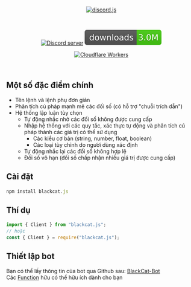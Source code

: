 <div align="center">
	<br />
	<p>
		<a href="https://discord.js.org"><img src="https://discord.js.org/static/logo.svg" width="546" alt="discord.js" /></a>
	</p>
	<br />
	<p>
		<a href="https://discord.com/invite/tSTY36dPWa"><img src="https://img.shields.io/discord/222078108977594368?color=5865F2&logo=discord&logoColor=white" alt="Discord server" /></a>
		<a href="https://www.npmjs.com/package/blackcat.js"><img src="https://raw.githubusercontent.com/VinhBot/blackcat.js/7f26728efdef2663d6c36f9987f7324973787ba0/assets/logoDownload.svg" alt="npm downloads" /></a>
	</p>
	<p>
		<a href="https://blackcat-profile.vercel.app/"><img src="https://cdn.discordapp.com/attachments/1092880002695036950/1157163138228174898/f49e344952ef03656682df9af7d7e65a.jpg?ex=65729327&is=65601e27&hm=910512a26e1b9cecfe323f1f2a869c85c5e111a16474bc6278b1b71e8468a9de&" alt="Cloudflare Workers" height="44" /></a>
	</p>
  <br/>
</div>

## Một số đặc điểm chính
- Tên lệnh và lệnh phụ đơn giản
- Phân tích cú pháp mạnh mẽ các đối số (có hỗ trợ "chuỗi trích dẫn")
- Hệ thống lập luận tùy chọn
  * Tự động nhắc nhở các đối số không được cung cấp
  * Nhập hệ thống với các quy tắc, xác thực tự động và phân tích cú pháp thành các giá trị có thể sử dụng
    - Các kiểu cơ bản (string, number, float, boolean)
    - Các loại tùy chỉnh do người dùng xác định
  * Tự động nhắc lại các đối số không hợp lệ 
  * Đối số vô hạn (đối số chấp nhận nhiều giá trị được cung cấp)

## Cài đặt 

```js
npm install blackcat.js
```

## Thí dụ 
```js
import { Client } from "blackcat.js";
// hoặc
const { Client } = require("blackcat.js");
```

## Thiết lập bot 
Bạn có thể lấy thông tin của bot qua Github sau: [BlackCat-Bot](https://github.com/VinhBot/blackcat.js/tree/main/example)
<br>
Các [Function](https://github.com/VinhBot/blackcat.js/tree/main/example/Function) hữu có thể hữu ích dành cho bạn